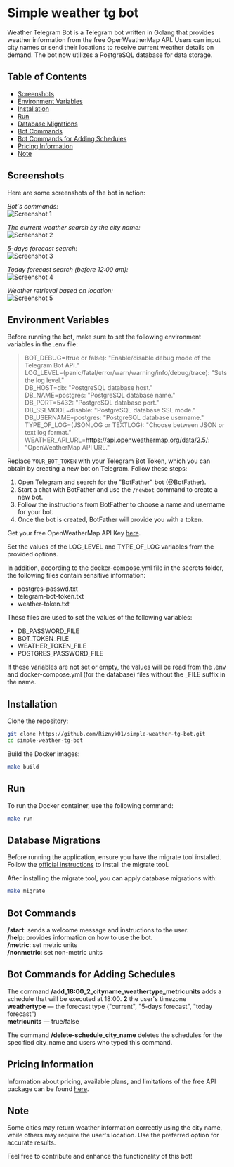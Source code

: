 # Simple weather tg bot

Weather Telegram Bot is a Telegram bot written in Golang that provides weather information from the free OpenWeatherMap API. Users can input city names or send their locations to receive current weather details on demand. The bot now utilizes a PostgreSQL database for data storage.

## Table of Contents

- [Screenshots](#screenshots)
- [Environment Variables](#environment-variables)
- [Installation](#installation)
- [Run](#run)
- [Database Migrations](#database-migrations)
- [Bot Commands](#bot-commands)
- [Bot Commands for Adding Schedules](#bot-commands)
- [Pricing Information](#pricing-information)
- [Note](#note)

## Screenshots

Here are some screenshots of the bot in action:  

*Bot`s commands:*  
![Screenshot 1](images/screen_1.png)

*The current weather search by the city name:*  
![Screenshot 2](images/screen_2.png)

*5-days forecast search:*  
![Screenshot 3](images/screen_3.png)

*Today forecast search (before 12:00 am):*  
![Screenshot 4](images/screen_4.png)

*Weather retrieval based on location:*  
![Screenshot 5](images/screenshot_location.png)

## Environment Variables

Before running the bot, make sure to set the following environment variables in the .env file:

>BOT_DEBUG=(true or false): "Enable/disable debug mode of the Telegram Bot API."  
LOG_LEVEL=(panic/fatal/error/warn/warning/info/debug/trace): "Sets the log level."  
DB_HOST=db: "PostgreSQL database host."  
DB_NAME=postgres: "PostgreSQL database name."  
DB_PORT=5432: "PostgreSQL database port."  
DB_SSLMODE=disable: "PostgreSQL database SSL mode."  
DB_USERNAME=postgres: "PostgreSQL database username."  
TYPE_OF_LOG=(JSONLOG or TEXTLOG): "Choose between JSON or text log format."    
WEATHER_API_URL=https://api.openweathermap.org/data/2.5/: "OpenWeatherMap API URL."

Replace `YOUR_BOT_TOKEN` with your Telegram Bot Token, which you can obtain by creating a new bot on Telegram. Follow these steps:

1. Open Telegram and search for the "BotFather" bot (@BotFather).
2. Start a chat with BotFather and use the `/newbot` command to create a new bot.
3. Follow the instructions from BotFather to choose a name and username for your bot.
4. Once the bot is created, BotFather will provide you with a token.

Get your free OpenWeatherMap API Key [here](https://home.openweathermap.org/api_keys).

Set the values of the LOG_LEVEL and TYPE_OF_LOG variables from the provided options.

In addition, according to the docker-compose.yml file in the secrets folder, the following files contain sensitive information:
- postgres-passwd.txt
- telegram-bot-token.txt
- weather-token.txt

These files are used to set the values of the following variables:
- DB_PASSWORD_FILE
- BOT_TOKEN_FILE
- WEATHER_TOKEN_FILE
- POSTGRES_PASSWORD_FILE

If these variables are not set or empty, the values will be read from the .env and docker-compose.yml (for the database) files without the _FILE suffix in the name.

## Installation

Clone the repository:

```bash
git clone https://github.com/Riznyk01/simple-weather-tg-bot.git
cd simple-weather-tg-bot
```

Build the Docker images:
```bash
make build
```
## Run

To run the Docker container, use the following command:

```bash
make run
```

## Database Migrations
Before running the application, ensure you have the migrate tool installed.  
Follow the [official instructions](https://github.com/golang-migrate/migrate) to install the migrate tool.

After installing the migrate tool, you can apply database migrations with:

```bash
make migrate
```

## Bot Commands
**/start**: sends a welcome message and instructions to the user.  
**/help**: provides information on how to use the bot.  
**/metric**: set metric units  
**/nonmetric**: set non-metric units

## Bot Commands for Adding Schedules

The command **/add_18:00_2_cityname_weathertype_metricunits** adds a schedule that will be executed at 18:00.
**2** the user's timezone  
**weathertype** — the forecast type ("current", "5-days forecast", "today forecast")  
**metricunits** — true/false

The command **/delete-schedule_city_name** deletes the schedules for the specified city_name and users who typed this command.

## Pricing Information
Information about pricing, available plans, and limitations of the free API package can be found [here](https://openweathermap.org/price).

## Note
Some cities may return weather information correctly using the city name, while others may require the user's location. Use the preferred option for accurate results.

Feel free to contribute and enhance the functionality of this bot!